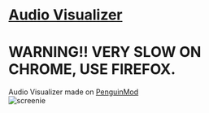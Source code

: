# [Audio Visualizer](https://binglecringle180.github.io/audiovisualizer)
# WARNING!! VERY SLOW ON CHROME, USE FIREFOX.
Audio Visualizer made on [PenguinMod](https://penguinmod.com/)\
![screenie](https://yeetyourfiles.lol/download/7ba710a4-c7d2-47d9-bbd3-0dbe07b7902f "screenie")